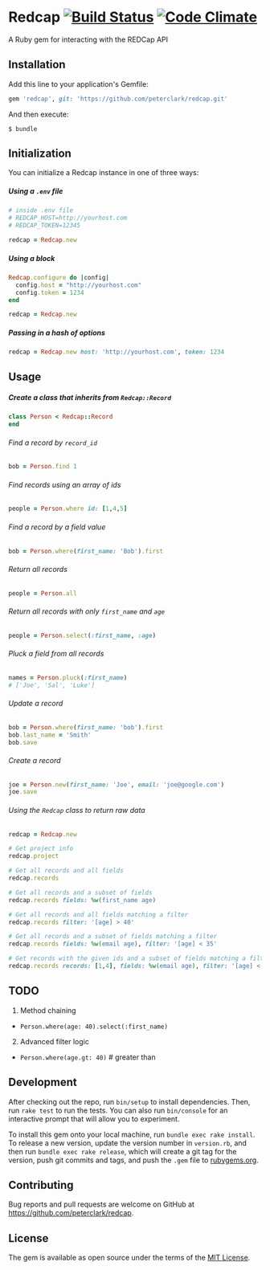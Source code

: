 # Redcap [![Build Status](https://travis-ci.org/peterclark/redcap.svg?branch=master)](https://travis-ci.org/peterclark/redcap) [![Code Climate](https://codeclimate.com/github/peterclark/redcap/badges/gpa.svg)](https://codeclimate.com/github/peterclark/redcap)

A Ruby gem for interacting with the REDCap API

## Installation

Add this line to your application's Gemfile:

```ruby
gem 'redcap', git: 'https://github.com/peterclark/redcap.git'
```

And then execute:

    $ bundle

## Initialization

You can initialize a Redcap instance in one of three ways:

##### Using a `.env` file

```ruby
# inside .env file
# REDCAP_HOST=http://yourhost.com
# REDCAP_TOKEN=12345

redcap = Redcap.new
```

##### Using a block

```ruby
Redcap.configure do |config|
  config.host = "http://yourhost.com"
  config.token = 1234
end

redcap = Redcap.new
```

##### Passing in a hash of options

```ruby
redcap = Redcap.new host: 'http://yourhost.com', token: 1234
```

## Usage

##### Create a class that inherits from `Redcap::Record`
```ruby
class Person < Redcap::Record
end
```

###### Find a record by `record_id`
```ruby
bob = Person.find 1
```

###### Find records using an array of ids
```ruby
people = Person.where id: [1,4,5]
```

###### Find a record by a field value
```ruby
bob = Person.where(first_name: 'Bob').first
```

###### Return all records
```ruby
people = Person.all
```

###### Return all records with only `first_name` and `age`
```ruby
people = Person.select(:first_name, :age)
```

###### Pluck a field from all records
```ruby
names = Person.pluck(:first_name)
# ['Joe', 'Sal', 'Luke']
```

###### Update a record
```ruby
bob = Person.where(first_name: 'bob').first
bob.last_name = 'Smith'
bob.save
```

###### Create a record
```ruby
joe = Person.new(first_name: 'Joe', email: 'joe@google.com')
joe.save
```

###### Using the `Redcap` class to return raw data
```ruby
redcap = Redcap.new

# Get project info
redcap.project

# Get all records and all fields
redcap.records

# Get all records and a subset of fields
redcap.records fields: %w(first_name age)

# Get all records and all fields matching a filter
redcap.records filter: '[age] > 40'

# Get all records and a subset of fields matching a filter
redcap.records fields: %w(email age), filter: '[age] < 35'

# Get records with the given ids and a subset of fields matching a filter
redcap.records records: [1,4], fields: %w(email age), filter: '[age] < 35'
```

## TODO

1. Method chaining
  - `Person.where(age: 40).select(:first_name)`
2. Advanced filter logic
  - `Person.where(age.gt: 40)` # greater than

## Development

After checking out the repo, run `bin/setup` to install dependencies. Then, run `rake test` to run the tests. You can also run `bin/console` for an interactive prompt that will allow you to experiment.

To install this gem onto your local machine, run `bundle exec rake install`. To release a new version, update the version number in `version.rb`, and then run `bundle exec rake release`, which will create a git tag for the version, push git commits and tags, and push the `.gem` file to [rubygems.org](https://rubygems.org).

## Contributing

Bug reports and pull requests are welcome on GitHub at https://github.com/peterclark/redcap.


## License

The gem is available as open source under the terms of the [MIT License](http://opensource.org/licenses/MIT).
